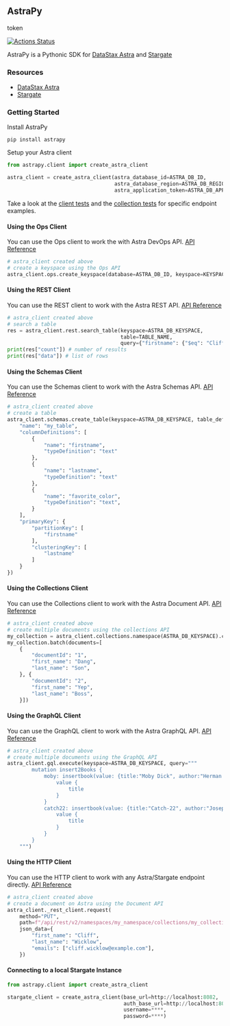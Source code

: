 ## AstraPy
token

[![Actions Status](https://github.com/datastax/astrapy/workflows/Tests/badge.svg)](https://github.com/datastax/astrapy/actions) 

AstraPy is a Pythonic SDK for [DataStax Astra](https://astra.datastax.com) and [Stargate](https://stargate.io/)

### Resources
- [DataStax Astra](https://astra.datastax.com)
- [Stargate](https://stargate.io/)


### Getting Started
Install AstraPy
```shell
pip install astrapy
```

Setup your Astra client
```python
from astrapy.client import create_astra_client

astra_client = create_astra_client(astra_database_id=ASTRA_DB_ID,
                                   astra_database_region=ASTRA_DB_REGION,
                                   astra_application_token=ASTRA_DB_APPLICATION_TOKEN)
```

Take a look at the [client tests](https://github.com/datastax/astrapy/blob/master/tests/astrapy/test_client.py) and the [collection tests](https://github.com/datastax/astrapy/blob/master/tests/astrapy/test_collections.py) for specific endpoint examples.

#### Using the Ops Client
You can use the Ops client to work the with Astra DevOps API. [API Reference](https://docs.datastax.com/en/astra/docs/_attachments/devopsv2.html)
```python
# astra_client created above
# create a keyspace using the Ops API
astra_client.ops.create_keyspace(database=ASTRA_DB_ID, keyspace=KEYSPACE_NAME)
```

#### Using the REST Client
You can use the REST client to work with the Astra REST API. [API Reference](https://docs.datastax.com/en/astra/docs/_attachments/restv2.html#tag/Data)
```python
# astra_client created above
# search a table
res = astra_client.rest.search_table(keyspace=ASTRA_DB_KEYSPACE,
                                     table=TABLE_NAME,
                                     query={"firstname": {"$eq": "Cliff"}})
print(res["count"]) # number of results
print(res["data"]) # list of rows
```

#### Using the Schemas Client
You can use the Schemas client to work with the Astra Schemas API. [API Reference](https://docs.datastax.com/en/astra/docs/_attachments/restv2.html#tag/Schemas)
```python
# astra_client created above
# create a table
astra_client.schemas.create_table(keyspace=ASTRA_DB_KEYSPACE, table_definition={
    "name": "my_table",
    "columnDefinitions": [
        {
            "name": "firstname",
            "typeDefinition": "text"
        },
        {
            "name": "lastname",
            "typeDefinition": "text"
        },
        {
            "name": "favorite_color",
            "typeDefinition": "text",
        }
    ],
    "primaryKey": {
        "partitionKey": [
            "firstname"
        ],
        "clusteringKey": [
            "lastname"
        ]
    }
})
```


#### Using the Collections Client
You can use the Collections client to work with the Astra Document API. [API Reference](https://docs.datastax.com/en/astra/docs/_attachments/docv2.html)
```python
# astra_client created above
# create multiple documents using the collections API
my_collection = astra_client.collections.namespace(ASTRA_DB_KEYSPACE).collection(COLLECTION_NAME)
my_collection.batch(documents=[
    {
        "documentId": "1",
        "first_name": "Dang",
        "last_name": "Son",
    }, {
        "documentId": "2",
        "first_name": "Yep",
        "last_name": "Boss",
    }])
```

#### Using the GraphQL Client
You can use the GraphQL client to work with the Astra GraphQL API. [API Reference](https://docs.datastax.com/en/astra/docs/using-the-astra-graphql-api.html)
```python
# astra_client created above
# create multiple documents using the GraphQL API
astra_client.gql.execute(keyspace=ASTRA_DB_KEYSPACE, query="""
        mutation insert2Books {
            moby: insertbook(value: {title:"Moby Dick", author:"Herman Melville"}) {
                value {
                    title
                }
            }
            catch22: insertbook(value: {title:"Catch-22", author:"Joseph Heller"}) {
                value {
                    title
                }
            }
        }
    """)
```

#### Using the HTTP Client
You can use the HTTP client to work with any Astra/Stargate endpoint directly. [API Reference](https://docs.datastax.com/en/astra/docs/api.html)
```python
# astra_client created above
# create a document on Astra using the Document API
astra_client._rest_client.request(
    method="PUT",
    path=f"/api/rest/v2/namespaces/my_namespace/collections/my_collection/user_1",
    json_data={
        "first_name": "Cliff",
        "last_name": "Wicklow",
        "emails": ["cliff.wicklow@example.com"],
    })
```

#### Connecting to a local Stargate Instance
```python
from astrapy.client import create_astra_client

stargate_client = create_astra_client(base_url=http://localhost:8082,
                                      auth_base_url=http://localhost:8081/v1/auth,
                                      username=****,
                                      password=****)
```
